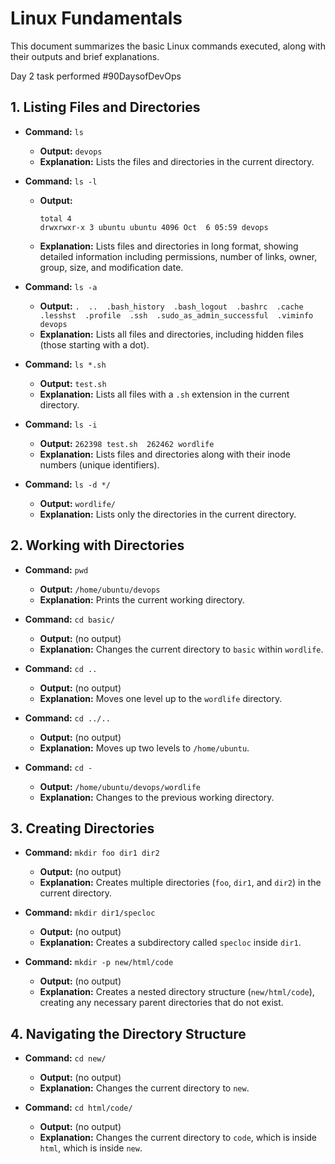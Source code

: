 
# Linux Fundamentals

This document summarizes the basic Linux commands executed, along with their outputs and brief explanations.

Day 2 task performed #90DaysofDevOps

## 1. Listing Files and Directories

- **Command:** `ls`
  - **Output:** `devops`
  - **Explanation:** Lists the files and directories in the current directory.

- **Command:** `ls -l`
  - **Output:** 
    ```
    total 4
    drwxrwxr-x 3 ubuntu ubuntu 4096 Oct  6 05:59 devops
    ```
  - **Explanation:** Lists files and directories in long format, showing detailed information including permissions, number of links, owner, group, size, and modification date.

- **Command:** `ls -a`
  - **Output:** `.  ..  .bash_history  .bash_logout  .bashrc  .cache  .lesshst  .profile  .ssh  .sudo_as_admin_successful  .viminfo  devops`
  - **Explanation:** Lists all files and directories, including hidden files (those starting with a dot).

- **Command:** `ls *.sh`
  - **Output:** `test.sh`
  - **Explanation:** Lists all files with a `.sh` extension in the current directory.

- **Command:** `ls -i`
  - **Output:** `262398 test.sh  262462 wordlife`
  - **Explanation:** Lists files and directories along with their inode numbers (unique identifiers).

- **Command:** `ls -d */`
  - **Output:** `wordlife/`
  - **Explanation:** Lists only the directories in the current directory.

## 2. Working with Directories

- **Command:** `pwd`
  - **Output:** `/home/ubuntu/devops`
  - **Explanation:** Prints the current working directory.

- **Command:** `cd basic/`
  - **Output:** (no output)
  - **Explanation:** Changes the current directory to `basic` within `wordlife`.

- **Command:** `cd ..`
  - **Output:** (no output)
  - **Explanation:** Moves one level up to the `wordlife` directory.

- **Command:** `cd ../..`
  - **Output:** (no output)
  - **Explanation:** Moves up two levels to `/home/ubuntu`.

- **Command:** `cd -`
  - **Output:** `/home/ubuntu/devops/wordlife`
  - **Explanation:** Changes to the previous working directory.

## 3. Creating Directories

- **Command:** `mkdir foo dir1 dir2`
  - **Output:** (no output)
  - **Explanation:** Creates multiple directories (`foo`, `dir1`, and `dir2`) in the current directory.

- **Command:** `mkdir dir1/specloc`
  - **Output:** (no output)
  - **Explanation:** Creates a subdirectory called `specloc` inside `dir1`.

- **Command:** `mkdir -p new/html/code`
  - **Output:** (no output)
  - **Explanation:** Creates a nested directory structure (`new/html/code`), creating any necessary parent directories that do not exist.

## 4. Navigating the Directory Structure

- **Command:** `cd new/`
  - **Output:** (no output)
  - **Explanation:** Changes the current directory to `new`.

- **Command:** `cd html/code/`
  - **Output:** (no output)
  - **Explanation:** Changes the current directory to `code`, which is inside `html`, which is inside `new`.
